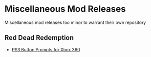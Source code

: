 # Miscellaneous Mod Releases
Miscellaneous mod releases too minor to warrant their own repository

## Red Dead Redemption 

- [PS3 Button Prompts for Xbox 360](https://github.com/vStar925/MiscModReleases/releases/tag/RDR1PS3Prompts1.0)
